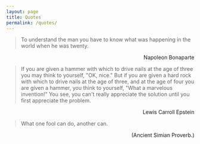 ```yaml
---
layout: page
title: Quotes
permalink: /quotes/
---
```


> To understand the man you have to know what 
> was happening in the world when he was twenty.
<div style="text-align: right">Napoleon Bonaparte</div>  


> If you are given a hammer with which to drive nails
> at the age of three you may think to yourself, "OK,
> nice." But if you are given a hard rock with which to
> drive nails at the age of three, and at the age of four
> you are given a hammer, you think to yourself, "What
> a marvelous invention!" You see, you can't really
> appreciate the solution until you first appreciate the
>problem.
<div style="text-align: right">Lewis Carroll Epstein</div>  

> What one fool can do, another can.
<div style="text-align: right">(Ancient Simian Proverb.)</div>  

